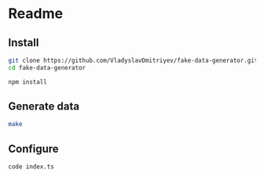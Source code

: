# Readme

## Install
```bash
git clone https://github.com/VladyslavDmitriyev/fake-data-generator.git
cd fake-data-generator

npm install
```

## Generate data
```bash
make
```

## Configure 
```
code index.ts
```